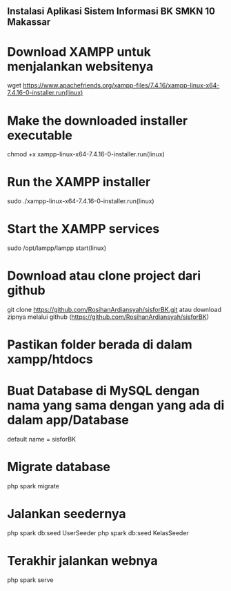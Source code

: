 ## Instalasi Aplikasi Sistem Informasi BK SMKN 10 Makassar
# Download XAMPP untuk menjalankan websitenya
wget https://www.apachefriends.org/xampp-files/7.4.16/xampp-linux-x64-7.4.16-0-installer.run(linux)

# Make the downloaded installer executable
chmod +x xampp-linux-x64-7.4.16-0-installer.run(linux)

# Run the XAMPP installer
sudo ./xampp-linux-x64-7.4.16-0-installer.run(linux)

# Start the XAMPP services
sudo /opt/lampp/lampp start(linux)

# Download atau clone project dari github
git clone https://github.com/RosihanArdiansyah/sisforBK.git
atau download zipnya melalui github (https://github.com/RosihanArdiansyah/sisforBK)

# Pastikan folder berada di dalam xampp/htdocs

# Buat Database di MySQL dengan nama yang sama dengan yang ada di dalam app/Database
default name  = sisforBK

# Migrate database
php spark migrate

# Jalankan seedernya
php spark db:seed UserSeeder
php spark db:seed KelasSeeder

# Terakhir jalankan webnya
php spark serve
